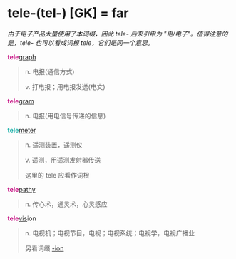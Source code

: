 # tele-(tel-) [GK] = far

*由于电子产品大量使用了本词缀，因此 tele- 后来引申为 "电/电子"。值得注意的是，tele- 也可以看成词根 _tele_，它们是同一个意思。*

<b style="color: #C71585;">tele</b>[graph](_graph_.md)
> n. 电报(通信方式)
>
> v. 打电报；用电报发送(电文)

<b style="color: #C71585;">tele</b>[gram](_graph_.md)
> n. 电报(用电信号传递的信息)

<b style="color: #20B2AA;">tele</b>[meter](-meter.md)
> n. 遥测装置，遥测仪
>
> v. 遥测，用遥测发射器传送
>
> 这里的 tele 应看作词根

<b style="color: #C71585;">tele</b>[pathy](_pat_.2.md)
> n. 传心术，通灵术，心灵感应

<b style="color: #C71585;">tele</b>[vis](_vid_.md)ion
> n. 电视机；电视节目，电视；电视系统；电视学，电视广播业
>
> 另看词缀 [-ion](-ion.md)